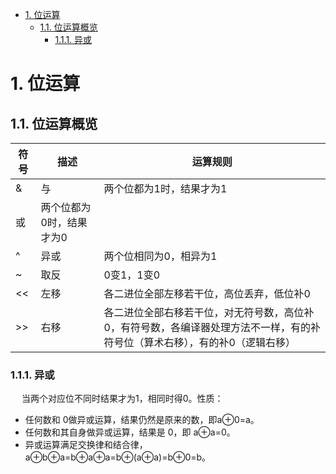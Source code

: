 

<!-- TOC -->

- [1. 位运算](#1-位运算)
    - [1.1. 位运算概览](#11-位运算概览)
        - [1.1.1. 异或](#111-异或)

<!-- /TOC -->

# 1. 位运算
<!-- 
用位运算来解下八皇后问题
https://mp.weixin.qq.com/s?__biz=MzI5MTU1MzM3MQ==&mid=2247483994&idx=1&sn=2baad696e0f74986195c3bcc7db3816e&scene=21#wechat_redirect
https://blog.csdn.net/weixin_45666566/article/details/108537690

-->

## 1.1. 位运算概览

|符号 | 描述 |运算规则|
|---|---|---|
|&	|与	|两个位都为1时，结果才为1|
|	或|	两个位都为0时，结果才为0|
|^|	异或	|两个位相同为0，相异为1
|~|	取反|	0变1，1变0|
|<<|	左移	|各二进位全部左移若干位，高位丢弃，低位补0|
|>>|	右移	|各二进位全部右移若干位，对无符号数，高位补0，有符号数，各编译器处理方法不一样，有的补符号位（算术右移），有的补0（逻辑右移）|


### 1.1.1. 异或  
&emsp; 当两个对应位不同时结果才为1，相同时得0。性质：  
* 任何数和 0做异或运算，结果仍然是原来的数，即a⊕0=a。  
* 任何数和其自身做异或运算，结果是 0，即 a⊕a=0。  
* 异或运算满足交换律和结合律，a⊕b⊕a=b⊕a⊕a=b⊕(a⊕a)=b⊕0=b。  